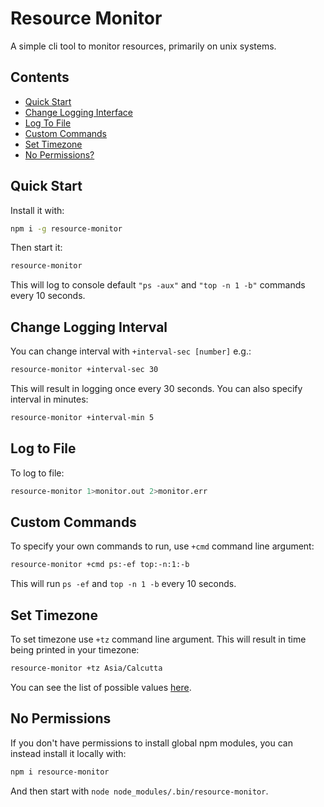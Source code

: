 # Resource Monitor

A simple cli tool to monitor resources, primarily on unix systems.

## Contents

- [Quick Start](#quick-start)
- [Change Logging Interface](#change-logging-interval)
- [Log To File](#log-to-file)
- [Custom Commands](#custom-commands)
- [Set Timezone](#set-timezone)
- [No Permissions?](#no-permissions)

## Quick Start

Install it with:

```bash
npm i -g resource-monitor
```

Then start it:

```bash
resource-monitor
```

This will log to console default `"ps -aux"` and `"top -n 1 -b"` commands every 10 seconds.

## Change Logging Interval

You can change interval with `+interval-sec [number]` e.g.:

```bash
resource-monitor +interval-sec 30
```

This will result in logging once every 30 seconds. You can also specify interval in minutes:

```bash
resource-monitor +interval-min 5
```

## Log to File

To log to file:

```bash
resource-monitor 1>monitor.out 2>monitor.err
```

## Custom Commands

To specify your own commands to run, use `+cmd` command line argument:

```bash
resource-monitor +cmd ps:-ef top:-n:1:-b
```

This will run `ps -ef` and `top -n 1 -b` every 10 seconds.

## Set Timezone

To set timezone use `+tz` command line argument. This will result in time being printed in your timezone:

```bash
resource-monitor +tz Asia/Calcutta
```

You can see the list of possible values [here](https://en.wikipedia.org/wiki/List_of_tz_database_time_zones).

## No Permissions

If you don't have permissions to install global npm modules, you can instead install it locally with:

```bash
npm i resource-monitor
```

And then start with `node node_modules/.bin/resource-monitor`.

